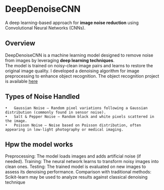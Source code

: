 # DeepDenoiseCNN 
A deep learning-based approach for **image noise reduction** using Convolutional Neural Networks (CNNs).

##  Overview  
DeepDenoiseCNN is a machine learning model designed to remove noise from images by leveraging **deep learning techniques**.  
The model is trained on noisy-clean image pairs and learns to restore the original image quality. 
I developed a denoising algorithm for image preprocessing to enhance object recognition. The object recognition project is available [here](https://github.com/roscanrares/ObjectRecognition)

## Types of Noise Handled
	•	Gaussian Noise – Random pixel variations following a Gaussian distribution (commonly found in sensor noise).
	•	Salt & Pepper Noise – Random black and white pixels scattered in the image.
	•	Poisson Noise – Noise based on Poisson distribution, often appearing in low-light photography or medical imaging.


## Hpw the model works
Preprocessing: The model loads images and adds artificial noise (if needed).
Training: The neural network learns to transform noisy images into clean ones.
Testing: The trained model is evaluated on new images to assess its denoising performance.
Comparison with traditional methods: Scikit-learn may be used to analyze results against classical denoising technique
